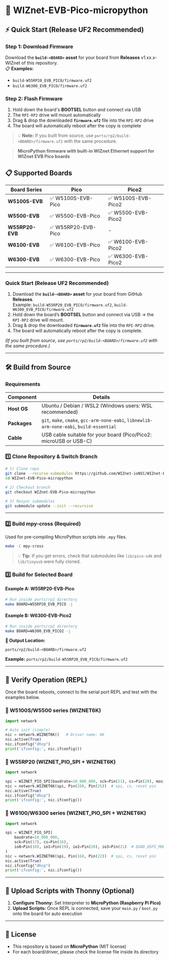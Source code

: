 # 🚀 WIZnet-EVB-Pico-micropython

## ⚡ Quick Start (Release UF2 Recommended)

### Step 1: Download Firmware
Download the **`build-<BOARD>` asset** for your board from **Releases** v1.xx.x-WIZnet of this repository.  
📋 **Examples:**
- `build-W55RP20_EVB_PICO/firmware.uf2`
- `build-W6300_EVB_PICO/firmware.uf2`

### Step 2: Flash Firmware
1. Hold down the board's **BOOTSEL** button and connect via USB
2. The `RPI-RP2` drive will mount automatically
3. Drag & drop the downloaded **`firmware.uf2`** file into the `RPI-RP2` drive
4. The board will automatically reboot after the copy is complete

> 💡 **Note:** If you built from source, use `ports/rp2/build-<BOARD>/firmware.uf2` with the same procedure.

> **MicroPython firmware with built-in WIZnet Ethernet support for WIZnet EVB Pico boards**

## 📋 Supported Boards

| Board Series | Pico | Pico2 |
|--------------|------|-------|
| **W5100S-EVB** | ✅ W5100S-EVB-Pico | ✅ W5100S-EVB-Pico2 |
| **W5500-EVB** | ✅ W5500-EVB-Pico | ✅ W5500-EVB-Pico2 |
| **W55RP20-EVB** | ✅ W55RP20-EVB-Pico | - |
| **W6100-EVB** | ✅ W6100-EVB-Pico | ✅ W6100-EVB-Pico2 |
| **W6300-EVB** | ✅ W6300-EVB-Pico | ✅ W6300-EVB-Pico2 |  

---

### Quick Start (Release UF2 Recommended)
1. Download the **`build-<BOARD>` asset** for your board from GitHub **Releases**.  
   Example: `build-W55RP20_EVB_PICO/firmware.uf2`, `build-W6300_EVB_PICO/firmware.uf2`
2. Hold down the board’s **BOOTSEL** button and connect via USB → the `RPI-RP2` drive will mount.
3. Drag & drop the downloaded **`firmware.uf2`** file into the `RPI-RP2` drive.
4. The board will automatically reboot after the copy is complete.

*(If you built from source, use `ports/rp2/build-<BOARD>/firmware.uf2` with the same procedure.)*

---

## 🛠️ Build from Source

### Requirements
| Component | Details |
|-----------|---------|
| **Host OS** | Ubuntu / Debian / WSL2 (Windows users: WSL recommended) |
| **Packages** | `git`, `make`, `cmake`, `gcc-arm-none-eabi`, `libnewlib-arm-none-eabi`, `build-essential` |
| **Cable** | USB cable suitable for your board (Pico/Pico2: microUSB or USB-C) |

### 1️⃣ Clone Repository & Switch Branch
```bash
# 1) Clone repo
git clone --recurse-submodules https://github.com/WIZnet-ioNIC/WIZnet-EVB-Pico-micropython.git
cd WIZnet-EVB-Pico-micropython

# 2) Checkout branch
git checkout WIZnet-EVB-Pico-micropython

# 3) Resync submodules
git submodule update --init --recursive
```

---

### 2️⃣ Build mpy-cross (Required)
Used for pre-compiling MicroPython scripts into `.mpy` files.
```bash
make -C mpy-cross
```

> 💡 **Tip:** If you get errors, check that submodules like `lib/pico-sdk` and `lib/tinyusb` were fully cloned.

### 3️⃣ Build for Selected Board

#### Example A: W55RP20-EVB-Pico
```bash
# Run inside ports/rp2 directory
make BOARD=W55RP20_EVB_PICO -j
```

#### Example B: W6300-EVB-Pico2
```bash
# Run inside ports/rp2 directory
make BOARD=W6300_EVB_PICO2 -j
```

**📁 Output Location:**
```
ports/rp2/build-<BOARD>/firmware.uf2
```
**Example:** `ports/rp2/build-W55RP20_EVB_PICO/firmware.uf2`

---

## 🧪 Verify Operation (REPL)

Once the board reboots, connect to the serial port REPL and test with the examples below.

### 🔹 W5100S/W5500 series (WIZNET6K)
```python
import network

# Auto init (simple)
nic = network.WIZNET6K()   # Driver name: 6K
nic.active(True)
nic.ifconfig("dhcp")
print('ifconfig:', nic.ifconfig())
```

### 🔹 W55RP20 (WIZNET_PIO_SPI + WIZNET6K)
```python
import network

spi = WIZNET_PIO_SPI(baudrate=10_000_000, sck=Pin(21), cs=Pin(20), mosi=Pin(23), miso=Pin(22))
nic = network.WIZNET6K(spi, Pin(20), Pin(25))  # spi, cs, reset pin
nic.active(True)
nic.ifconfig("dhcp")
print('ifconfig:', nic.ifconfig())
```

### 🔹 W6100/W6300 series (WIZNET_PIO_SPI + WIZNET6K)
```python
import network

spi = WIZNET_PIO_SPI(
    baudrate=10_000_000,
    sck=Pin(17), cs=Pin(16),
    io0=Pin(18), io1=Pin(19), io2=Pin(20), io3=Pin(21)  # QUAD_QSPI_MODE
)
nic = network.WIZNET6K(spi, Pin(16), Pin(22))  # spi, cs, reset pin
nic.active(True)
nic.ifconfig("dhcp")
print('ifconfig:', nic.ifconfig())
```

---

## 🔧 Upload Scripts with Thonny (Optional)

1. **Configure Thonny:** Set Interpreter to **MicroPython (Raspberry Pi Pico)**
2. **Upload Scripts:** Once REPL is connected, save your `main.py` / `boot.py` onto the board for auto execution

---

## 📄 License

- This repository is based on **MicroPython** (MIT license)
- For each board/driver, please check the license file inside its directory

